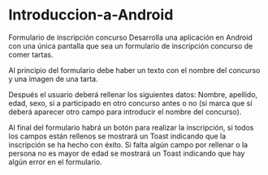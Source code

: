 # Introduccion-a-Android
Formulario de inscripción concurso
Desarrolla una aplicación en Android con una única pantalla que sea un formulario de inscripción concurso de comer tartas.

Al principio del formulario debe haber un texto con el nombre del concurso y una imagen de una tarta.

Después el usuario deberá rellenar los siguientes datos: Nombre, apellido, edad, sexo, si a participado en otro concurso antes o no (si marca que sí deberá aparecer otro campo para introducir el nombre del concurso).

Al final del formulario habrá un botón para realizar la inscripción, si todos los campos están rellenos se mostrará un Toast indicando que la inscripción se ha hecho con éxito. Si falta algún campo por rellenar o la persona no es mayor de edad se mostrará un Toast indicando que hay algún error en el formulario.
